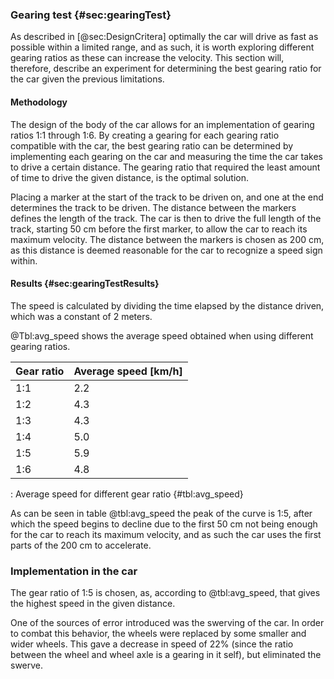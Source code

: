 ### Gearing test {#sec:gearingTest}
As described in [@sec:DesignCritera] optimally the car will drive as fast as possible within a limited range, and as such, it is worth exploring different gearing ratios as these can increase the velocity. This section will, therefore, describe an experiment for determining the best gearing ratio for the car given the previous limitations.

#### Methodology

The design of the body of the car allows for an implementation of gearing ratios 1:1 through 1:6.
By creating a gearing for each gearing ratio compatible with the car, the best gearing ratio can be determined by implementing each gearing on the car and measuring the time the car takes to drive a certain distance. The gearing ratio that required the least amount of time to drive the given distance, is the optimal solution.  

Placing a marker at the start of the track to be driven on, and one at the end determines the track to be driven. The distance between the markers defines the length of the track. The car is then to drive the full length of the track, starting 50 cm before the first marker, to allow the car to reach its maximum velocity.
The distance between the markers is chosen as 200 cm, as this distance is deemed reasonable for the car to recognize a speed sign within.

#### Results {#sec:gearingTestResults}

The speed is calculated by dividing the time elapsed by the distance driven, which was a constant of 2 meters.


@Tbl:avg_speed shows the average speed obtained when using different gearing ratios.

| Gear ratio | Average speed [km/h] |
| ---------- | -------------------------------- |
| 1:1        | 2.2                              |
| 1:2        | 4.3                              |
| 1:3        | 4.3                              |
| 1:4        | 5.0                              |
| 1:5        | 5.9                              |
| 1:6        | 4.8                              |

: Average speed for different gear ratio {#tbl:avg_speed}

As can be seen in table @tbl:avg_speed the peak of the curve is 1:5, after which the speed begins to decline due to the first 50 cm not being enough for the car to reach its maximum velocity, and as such the car uses the first parts of the 200 cm to accelerate.

### Implementation in the car
The gear ratio of 1:5 is chosen, as, according to @tbl:avg_speed, that gives the highest speed in the given distance.

One of the sources of error introduced was the swerving of the car.
In order to combat this behavior, the wheels were replaced by some smaller and wider wheels.
This gave a decrease in speed of 22% (since the ratio between the wheel and wheel axle is a gearing in it self), but eliminated the swerve.
